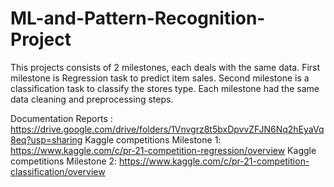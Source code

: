 # ML-and-Pattern-Recognition-Project
This projects consists of 2 milestones, each deals with the same data. First milestone is Regression task to predict item sales. Second milestone is a classification task to classify the stores type. Each milestone had the same data cleaning and preprocessing steps.

Documentation Reports : https://drive.google.com/drive/folders/1Vnvgrz8t5bxDpvvZFJN6Nq2hEyaVq8eq?usp=sharing
Kaggle competitions Milestone 1: https://www.kaggle.com/c/pr-21-competition-regression/overview
Kaggle competitions Milestone 2: https://www.kaggle.com/c/pr-21-competition-classification/overview
